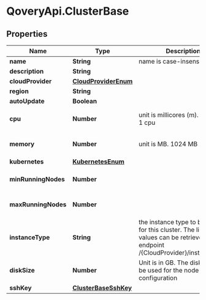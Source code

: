 # QoveryApi.ClusterBase

## Properties

Name | Type | Description | Notes
------------ | ------------- | ------------- | -------------
**name** | **String** | name is case-insensitive | 
**description** | **String** |  | [optional] 
**cloudProvider** | [**CloudProviderEnum**](CloudProviderEnum.md) |  | 
**region** | **String** |  | 
**autoUpdate** | **Boolean** |  | [optional] 
**cpu** | **Number** | unit is millicores (m). 1000m &#x3D; 1 cpu | [optional] [default to 250]
**memory** | **Number** | unit is MB. 1024 MB &#x3D; 1GB | [optional] [default to 256]
**kubernetes** | [**KubernetesEnum**](KubernetesEnum.md) |  | 
**minRunningNodes** | **Number** |  | [optional] [default to 1]
**maxRunningNodes** | **Number** |  | [optional] [default to 1]
**instanceType** | **String** | the instance type to be used for this cluster. The list of values can be retrieved via the endpoint /{CloudProvider}/instanceType | [optional] 
**diskSize** | **Number** | Unit is in GB. The disk size to be used for the node configuration | [optional] [default to 20]
**sshKey** | [**ClusterBaseSshKey**](ClusterBaseSshKey.md) |  | [optional] 



